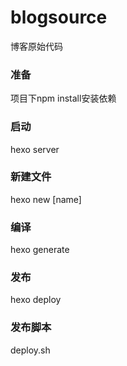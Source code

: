 # blogsource
博客原始代码
### 准备
项目下npm install安装依赖
### 启动
hexo server
### 新建文件
hexo new [name]
### 编译
hexo generate
### 发布
hexo deploy
### 发布脚本
deploy.sh
